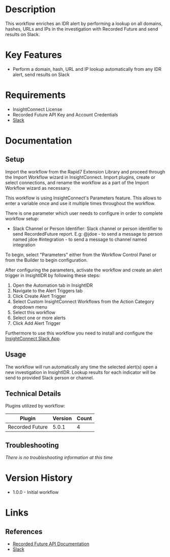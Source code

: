 # Description

This workflow enriches an IDR alert by performing a lookup on all domains, hashes, URLs and IPs in the investigation with Recorded Future and send results on Slack.

# Key Features

* Perform a domain, hash, URL and IP lookup automatically from any IDR alert, send results on Slack

# Requirements

* InsightConnect License
* Recorded Future API Key and Account Credentials
* [Slack](https://docs.rapid7.com/insightconnect/configure-slack-for-chatops)

# Documentation

## Setup

Import the workflow from the Rapid7 Extension Library and proceed through the Import Workflow wizard in InsightConnect. Import plugins, create or select connections, and rename the workflow as a part of the Import Workflow wizard as necessary.

This workflow is using InsightConnect's Parameters feature. This allows to enter a variable once and use it multiple times throughout the workflow. 

There is one parameter which user needs to configure in order to complete workflow setup:

* Slack Channel or Person Identifier: 
Slack channel or person identifier to send RecordedFuture report. E.g:
@jdoe - to send a message to person named jdoe
#integration - to send a message to channel named integration

To begin, select "Parameters" either from the Workflow Control Panel or from the Builder to begin configuration.

After configuring the parameters, activate the workflow and create an alert trigger in InsightIDR by following these steps:

1. Open the Automation tab in InsightIDR 
2. Navigate to the Alert Triggers tab 
3. Click Create Alert Trigger 
4. Select Custom InsightConnect Workflows from the Action Category dropdown menu 
5. Select this workflow 
6. Select one or more alerts
7. Click Add Alert Trigger

Furthermore to use this workflow you need to install and configure the [InsightConnect Slack App](https://docs.rapid7.com/insightconnect/configure-slack-for-chatops/).

## Usage

The workflow will run automatically any time the selected alert(s) open a new investigation in InsightIDR. Lookup results for each indicator will be send to provided Slack person or channel.

## Technical Details

Plugins utilized by workflow:

|Plugin|Version|Count|
|----|----|--------|
|Recorded Future|5.0.1|4|

## Troubleshooting

_There is no troubleshooting information at this time_

# Version History

* 1.0.0 - Initial workflow

# Links

## References

* [Recorded Future API Documentation](https://support.recordedfuture.com/hc/en-us/categories/115000803507-Raw-API)
* [Slack](https://slack.com)

